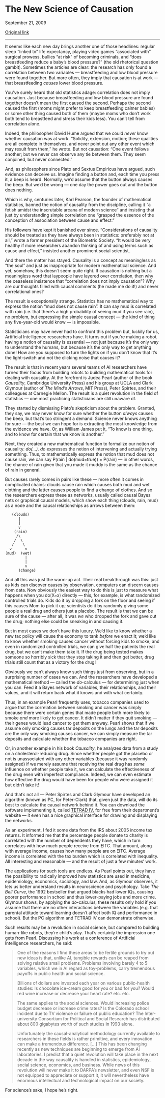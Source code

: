 The New Science of Causation
============================

September 21, 2009

[Original link](http://www.aaronsw.com/weblog/newcausation)

* * * * *

It seems like each new day brings another one of those headlines:
regular sleep “linked to” life expectancy, playing video games
“associated with” surgical prowess, bullies “at risk” of becoming
criminals, and “does breastfeeding reduce a baby’s blood pressure?” (the
old rhetorical question gambit). Sometimes the articles are clear: the
research has only found a correlation between two variables —
breastfeeding and low blood pressure were found together. But more
often, they imply that causation is at work — that breastfeeding
*causes* lower blood pressure.

You’ve surely heard that old statistics adage: correlation does not
imply causation. Just because breastfeeding and low blood pressure are
found together doesn’t mean the first caused the second. Perhaps the
second caused the first (moms might prefer to keep breastfeeding calmer
babies) or some other thing caused both of them (maybe moms who don’t
work both tend to breastfeed and stress their kids less). You can’t tell
from correlation alone.

Indeed, the philosopher David Hume argued that we could *never* know
whether causation was at work. “Solidity, extension, motion; these
qualities are all complete in themselves, and never point out any other
event which may result from them,” he wrote. But not causation: “One
event follows another; but we never can observe any tie between them.
They seem conjoined, but never connected.”

And, as philosophers since Plato and Sextus Empiricus have argued, such
evidence can deceive us. Imagine finding a button and, each time you
press it, a beep is heard. Normally, we’d assume that the button always
causes the beep. But we’d be wrong — one day the power goes out and the
button does nothing.

Which is why, centuries later, Karl Pearson, the founder of mathematical
statistics, banned the notion of causality from the discipline, calling
it “a fetish amidst the inscrutable arcana of modern science” and
insisting that just by understanding simple correlation one “grasped the
essence of the conception of association between cause and effect.”

His followers have kept it banished ever since. “Considerations of
causality should be treated as they have always been in statistics:
preferably not at all,” wrote a former president of the Biometric
Society. “It would be very healthy if more researchers abandon thinking
of and using terms such as cause and effect,” insisted another prominent
social scientist.

And there the matter has stayed. Causality is a concept as meaningless
as “the soul” and just as inappropriate for modern mathematical science.
And yet, somehow, this doesn’t seem quite right. If causation is nothing
but a meaningless word that laypeople have layered over correlation,
then why the ceaseless insistence that “correlation does not imply
causation”? Why are our thoughts filled with causal comments (he made me
do it!) and never correlational ones?

The result is exceptionally strange. Statistics has no mathematical way
to express the notion “mud does not cause rain”. It can say mud is
correlated with rain (i.e. that there’s a high probability of seeing mud
if you see rain), no problem, but expressing the simple causal concept —
the kind of thing any five-year-old would know — is impossible.

Statisticians may have never had to confront this problem but, luckily
for us, Artificial Intelligence researchers have. It turns out if you’re
making a robot, having a notion of causality is essential — not just
because it’s the only way to understand the humans, but because it’s the
only way to get anything done! How are you supposed to turn the lights
on if you don’t know that it’s the light-switch and not the clicking
noise that causes it?

The result is that in recent years several teams of AI researchers have
turned their focus from building robots to building mathematical tools
for dealing with causality. At the forefront is Judea Pearl (author of
the book *Causality*, Cambridge University Press) and his group at UCLA
and Clark Glymour (author of *The Mind’s Arrows*, MIT Press), Peter
Spirtes, and their colleagues at Carnegie Mellon. The result is a quiet
revolution in the field of statistics — one most practicing
statisticians are still unaware of.

They started by dismissing Plato’s skepticism about the problem.
Granted, they say, we may never know for sure whether the button
*always* causes the beep, but that’s too stringent a demand. Science
never knows anything for sure — the best we can hope for is extracting
the most knowledge from the evidence we have. Or, as William James put
it, “To know is one thing, and to know for certain that we know is
another.”

Next, they created a new mathematical function to formalize our notion
of causality: *do(…)*. *do* expresses the notion of intervening and
actually trying something. Thus, to mathematically express the notion
that mud does not cause rain, we can say P(rain | do(mud=true)) =
P(rain) — in other words, the chance of rain given that you made it
muddy is the same as the chance of rain in general.

But causes rarely comes in pairs like these — more often it comes in
complicated chains: clouds cause rain which causes both mud and wet
clothing and the latter causes people to find a change of clothes. And
so the researchers express these as networks, usually called causal
Bayes nets or graphical causal models, which show each thing (clouds,
rain, mud) as a node and the causal relationships as arrows between
them:

       (clouds)
          |
          |
          v
        (rain)
         /\
        /  \
       /    \
      v      v
    (mud)  (wet)
             |
             |
             v
          (change)

And all this was just the warm-up act. Their real breakthrough was this:
just as kids can discover causes by observation, computers can discern
causes from data. Now obviously the easiest way to do this is just to
measure what happens when you do(X=x) directly — this, for example, is
what randomized controlled trials do. Kids do it by dropping a fork on
the floor and seeing if this causes Mom to pick it up; scientists do it
by randomly giving some people a real drug and others just a placebo.
The result is that we can be sure of the cause — after all, it was *we*
who dropped the fork and gave out the drug; nothing else could be
sneaking in and causing it.

But in most cases we don’t have this luxury. We’d like to know whether a
new tax policy will cause the economy to tank *before* we enact it; we’d
like to know whether smoking causes cancer without forcing kids to
smoke; and even in randomized controlled trials, we can give half the
patients the real drug, but we can’t make them take it. If the drug
being tested makes someone so horribly sick that they stop taking it and
then get better, drug trials still count that as a victory for the drug!

Obviously we can’t always know such things just from observing, but in a
surprising number of cases we can. And the researchers have developed a
mathematical method — called the *do*-calculus — for determining just
when you can. Feed it a Bayes network of variables, their relationships,
and their values, and it will return back what it knows and with what
certainty.

Thus, in an example Pearl frequently uses, tobacco companies used to
argue that the correlation between smoking and cancer was simply because
there were certain genes that made people both more likely to smoke
*and* more likely to get cancer. It didn’t matter if they quit smoking —
their genes would lead cancer to get them anyway. Pearl shows that if we
assume only smoking causes tar deposits on the lungs and the tar
deposits are the only way smoking causes cancer, we can simply measure
the tar deposits and calculate whether the tobacco companies are right.

Or, in another example in his book *Causality*, he analyzes data from a
study on a cholesterol-reducing drug. Since whether people got the
placebo or not is unassociated with any other variables (because it was
randomly assigned) if we merely assume that receiving the real drug has
*some* influence on whether people take it, we can calculate the
effectiveness of the drug even with imperfect compliance. Indeed, we can
even estimate how effective the drug would have been for people who were
assigned it but didn’t take it!

And that’s not all — Peter Spirtes and Clark Glymour have developed an
algorithm (known as PC, for Peter-Clark) that, given just the data, will
do its best to calculate the causal network behind it. You can download
the software implementing it, called [TETRAD
IV](http://www.phil.cmu.edu/projects/tetrad/tetrad4.html), for free from
their department’s website — it even has a nice graphical interface for
drawing and displaying the networks.

As an experiment, I fed it some data from the IRS about 2005 income tax
returns. It informed me that the percentage people donate to charity is
correlated with the number of dependents they have, which in turn
correlates with how much people receive from EITC. That amount, along
with average income, causes how many people are on EITC. Average income
is correlated with the tax burden which is correlated with inequality.
All interesting and reasonable — and the result of just a few minutes’
work.

The applications for such tools are endless. As Pearl points out, they
have the possibility to radically improved how statistics are used in
medicine, epidemiology, economics, sociology, and law. And, as Glymour
observes, it lets us better understand results in neuroscience and
psychology. Take *The Bell Curve*, the 1992 bestseller that argued
blacks had lower IQs, causing poorer performance in school and thus
lower-paying jobs and more crime. Glymour shows, by applying the
*do*-calculus, these results only hold if you assume that there are no
other interactions between the variables (e.g. that parental attitude
toward learning doesn’t affect both IQ and performance in school). But
the PC algorithm and TETRAD IV can demonstrate otherwise.

Such results may be a revolution in social science, but compared to
building human-like robots, they’re child’s play. That’s certainly the
impression one gets from Pearl. Discussing his work at a conference of
Artificial Intelligence researchers, he said:

> One of the reasons I find these areas to be fertile grounds to try out
> new ideas is that, unlike AI, tangible rewards can be reaped from
> solving relative small problems. Problems involving barely 4 to 5
> variables, which we in AI regard as toy-problems, carry tremendous
> payoffs in public health and social science.
>
> Billions of dollars are invested each year on various public-health
> studies: Is chocolate ice-cream good for you or bad for you? Would red
> wine increase or decrease your heart rate? etc. etc.
>
> The same applies to the social sciences. Would increasing police
> budget decrease or increase crime rates? Is the Colorado school
> incident due to TV violence or failure of public education? The
> Inter-university Consortium for Political and Social Research has
> distributed about 800 gigabytes worth of such studies in 1993 alone.
>
> Unfortunately the causal-analytical methodology currently available to
> researchers in these fields is rather primitive, and every innovation
> can make a tremendous difference. […] This has been changing recently
> as new techniques are beginning to emerge from AI laboratories. I
> predict that a quiet revolution will take place in the next decade in
> the way causality is handled in statistics, epidemiology, social
> science, economics, and business. While news of this revolution will
> never make it to DARPA’s newsletter, and even NSF is not equipped to
> appreciate or support it, it will nevertheless have enormous
> intellectual and technological impact on our society.

For science’s sake, I hope he’s right.
